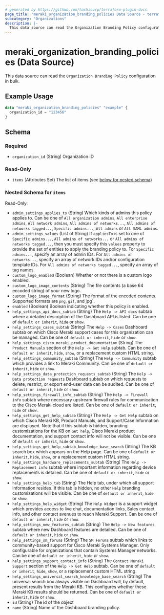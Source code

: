 ```yaml
---
# generated by https://github.com/hashicorp/terraform-plugin-docs
page_title: "meraki_organization_branding_policies Data Source - terraform-provider-meraki"
subcategory: "Organizations"
description: |-
  This data source can read the Organization Branding Policy configuration in bulk.
---
```


# meraki_organization_branding_policies (Data Source)

This data source can read the `Organization Branding Policy` configuration in bulk.

## Example Usage

```terraform
data "meraki_organization_branding_policies" "example" {
  organization_id = "123456"
}
```

<!-- schema generated by tfplugindocs -->
## Schema

### Required

- `organization_id` (String) Organization ID

### Read-Only

- `items` (Attributes Set) The list of items (see [below for nested schema](#nestedatt--items))

<a id="nestedatt--items"></a>
### Nested Schema for `items`

Read-Only:

- `admin_settings_applies_to` (String) Which kinds of admins this policy applies to. Can be one of `All organization admins`, `All enterprise admins`, `All network admins`, `All admins of networks...`, `All admins of networks tagged...`, `Specific admins...`, `All admins` or `All SAML admins`.
- `admin_settings_values` (List of String) If `appliesTo` is set to one of `Specific admins...`, `All admins of networks...` or `All admins of networks tagged...`, then you must specify this `values` property to provide the set of entities to apply the branding policy to. For `Specific admins...`, specify an array of admin IDs. For `All admins of networks...`, specify an array of network IDs and/or configuration template IDs. For `All admins of networks tagged...`, specify an array of tag names.
- `custom_logo_enabled` (Boolean) Whether or not there is a custom logo enabled.
- `custom_logo_image_contents` (String) The file contents (a base 64 encoded string) of your new logo.
- `custom_logo_image_format` (String) The format of the encoded contents. Supported formats are `png`, `gif`, and jpg`.
- `enabled` (Boolean) Boolean indicating whether this policy is enabled.
- `help_settings_api_docs_subtab` (String) The `Help -> API docs` subtab where a detailed description of the Dashboard API is listed. Can be one of `default or inherit`, `hide` or `show`.
- `help_settings_cases_subtab` (String) The `Help -> Cases` Dashboard subtab on which Cisco Meraki support cases for this organization can be managed. Can be one of `default or inherit`, `hide` or `show`.
- `help_settings_cisco_meraki_product_documentation` (String) The `Product Manuals` section of the `Help -> Get Help` subtab. Can be one of `default or inherit`, `hide`, `show`, or a replacement custom HTML string.
- `help_settings_community_subtab` (String) The `Help -> Community` subtab which provides a link to Meraki Community. Can be one of `default or inherit`, `hide` or `show`.
- `help_settings_data_protection_requests_subtab` (String) The `Help -> Data protection requests` Dashboard subtab on which requests to delete, restrict, or export end-user data can be audited. Can be one of `default or inherit`, `hide` or `show`.
- `help_settings_firewall_info_subtab` (String) The `Help -> Firewall info` subtab where necessary upstream firewall rules for communication to the Cisco Meraki cloud are listed. Can be one of `default or inherit`, `hide` or `show`.
- `help_settings_get_help_subtab` (String) The `Help -> Get Help` subtab on which Cisco Meraki KB, Product Manuals, and Support/Case Information are displayed. Note that if this subtab is hidden, branding customizations for the KB on `Get help`, Cisco Meraki product documentation, and support contact info will not be visible. Can be one of `default or inherit`, `hide` or `show`.
- `help_settings_get_help_subtab_knowledge_base_search` (String) The KB search box which appears on the Help page. Can be one of `default or inherit`, `hide`, `show`, or a replacement custom HTML string.
- `help_settings_hardware_replacements_subtab` (String) The `Help -> Replacement info` subtab where important information regarding device replacements is detailed. Can be one of `default or inherit`, `hide` or `show`.
- `help_settings_help_tab` (String) The Help tab, under which all support information resides. If this tab is hidden, no other `Help` branding customizations will be visible. Can be one of `default or inherit`, `hide` or `show`.
- `help_settings_help_widget` (String) The `Help Widget` is a support widget which provides access to live chat, documentation links, Sales contact info, and other contact avenues to reach Meraki Support. Can be one of `default or inherit`, `hide` or `show`.
- `help_settings_new_features_subtab` (String) The `Help -> New features` subtab where new Dashboard features are detailed. Can be one of `default or inherit`, `hide` or `show`.
- `help_settings_sm_forums` (String) The `SM Forums` subtab which links to community-based support for Cisco Meraki Systems Manager. Only configurable for organizations that contain Systems Manager networks. Can be one of `default or inherit`, `hide` or `show`.
- `help_settings_support_contact_info` (String) The `Contact Meraki Support` section of the `Help -> Get Help` subtab. Can be one of `default or inherit`, `hide`, `show`, or a replacement custom HTML string.
- `help_settings_universal_search_knowledge_base_search` (String) The universal search box always visible on Dashboard will, by default, present results from the Meraki KB. This configures whether these Meraki KB results should be returned. Can be one of `default or inherit`, `hide` or `show`.
- `id` (String) The id of the object
- `name` (String) Name of the Dashboard branding policy.
